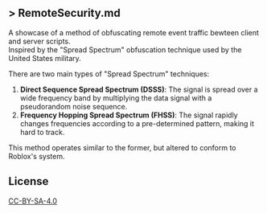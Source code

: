 ## > RemoteSecurity.md
A showcase of a method of obfuscating remote event traffic bewteen client and server scripts. <br />
Inspired by the "Spread Spectrum" obfuscation technique used by the United States military. <br />

There are two main types of "Spread Spectrum" techniques:
1. **Direct Sequence Spread Spectrum (DSSS)**: The signal is spread over a wide frequency band by multiplying the data signal with a pseudorandom noise sequence.
2. **Frequency Hopping Spread Spectrum (FHSS)**: The signal rapidly changes frequencies according to a pre-determined pattern, making it hard to track.

This method operates similar to the former, but altered to conform to Roblox's system. <br />

## License
[CC-BY-SA-4.0](https://raw.githubusercontent.com/tobynetizen/rbx-remotesecurity/refs/heads/master/LICENSE)
